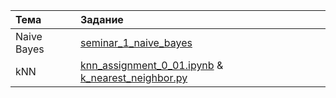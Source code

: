 |Тема|Задание|
|:----|:-------|
|Naive Bayes|[seminar_1_naive_bayes](https://github.com/Renata-2001/ml-mipt-course/blob/main/Basic/week0_01_01_naive_bayes.ipynb)|
|kNN|[knn_assignment_0_01.ipynb](https://github.com/Renata-2001/ml-mipt-course/blob/main/Basic/assignment01_knn/knn_assignment_0_01.ipynb)  &  [k_nearest_neighbor.py](https://github.com/Renata-2001/ml-mipt-course/blob/main/Basic/week0_01_01_naive_bayes.ipynb)|
